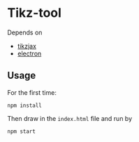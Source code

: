 Tikz-tool
==========

Depends on 
- [tikzjax](http://tikzjax.com) 
- [electron](https://www.electronjs.org)

## Usage
For the first time:
```
npm install
```

Then draw in the `index.html` file and run by
```
npm start
```
